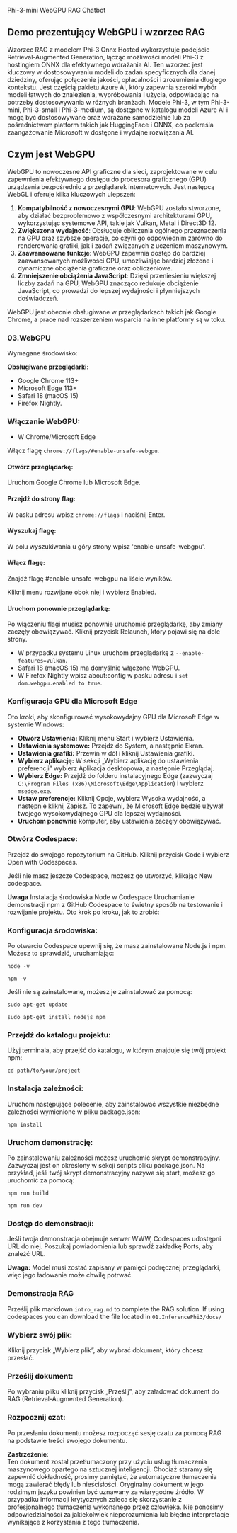 Phi-3-mini WebGPU RAG Chatbot

## Demo prezentujący WebGPU i wzorzec RAG
Wzorzec RAG z modelem Phi-3 Onnx Hosted wykorzystuje podejście Retrieval-Augmented Generation, łącząc możliwości modeli Phi-3 z hostingiem ONNX dla efektywnego wdrażania AI. Ten wzorzec jest kluczowy w dostosowywaniu modeli do zadań specyficznych dla danej dziedziny, oferując połączenie jakości, opłacalności i zrozumienia długiego kontekstu. Jest częścią pakietu Azure AI, który zapewnia szeroki wybór modeli łatwych do znalezienia, wypróbowania i użycia, odpowiadając na potrzeby dostosowywania w różnych branżach. Modele Phi-3, w tym Phi-3-mini, Phi-3-small i Phi-3-medium, są dostępne w katalogu modeli Azure AI i mogą być dostosowywane oraz wdrażane samodzielnie lub za pośrednictwem platform takich jak HuggingFace i ONNX, co podkreśla zaangażowanie Microsoft w dostępne i wydajne rozwiązania AI.

## Czym jest WebGPU
WebGPU to nowoczesne API graficzne dla sieci, zaprojektowane w celu zapewnienia efektywnego dostępu do procesora graficznego (GPU) urządzenia bezpośrednio z przeglądarek internetowych. Jest następcą WebGL i oferuje kilka kluczowych ulepszeń:

1. **Kompatybilność z nowoczesnymi GPU**: WebGPU zostało stworzone, aby działać bezproblemowo z współczesnymi architekturami GPU, wykorzystując systemowe API, takie jak Vulkan, Metal i Direct3D 12.
2. **Zwiększona wydajność**: Obsługuje obliczenia ogólnego przeznaczenia na GPU oraz szybsze operacje, co czyni go odpowiednim zarówno do renderowania grafiki, jak i zadań związanych z uczeniem maszynowym.
3. **Zaawansowane funkcje**: WebGPU zapewnia dostęp do bardziej zaawansowanych możliwości GPU, umożliwiając bardziej złożone i dynamiczne obciążenia graficzne oraz obliczeniowe.
4. **Zmniejszenie obciążenia JavaScript**: Dzięki przeniesieniu większej liczby zadań na GPU, WebGPU znacząco redukuje obciążenie JavaScript, co prowadzi do lepszej wydajności i płynniejszych doświadczeń.

WebGPU jest obecnie obsługiwane w przeglądarkach takich jak Google Chrome, a prace nad rozszerzeniem wsparcia na inne platformy są w toku.

### 03.WebGPU
Wymagane środowisko:

**Obsługiwane przeglądarki:** 
- Google Chrome 113+
- Microsoft Edge 113+
- Safari 18 (macOS 15)
- Firefox Nightly.

### Włączanie WebGPU:

- W Chrome/Microsoft Edge 

Włącz flagę `chrome://flags/#enable-unsafe-webgpu`.

#### Otwórz przeglądarkę:
Uruchom Google Chrome lub Microsoft Edge.

#### Przejdź do strony flag:
W pasku adresu wpisz `chrome://flags` i naciśnij Enter.

#### Wyszukaj flagę:
W polu wyszukiwania u góry strony wpisz 'enable-unsafe-webgpu'.

#### Włącz flagę:
Znajdź flagę #enable-unsafe-webgpu na liście wyników.

Kliknij menu rozwijane obok niej i wybierz Enabled.

#### Uruchom ponownie przeglądarkę:

Po włączeniu flagi musisz ponownie uruchomić przeglądarkę, aby zmiany zaczęły obowiązywać. Kliknij przycisk Relaunch, który pojawi się na dole strony.

- W przypadku systemu Linux uruchom przeglądarkę z `--enable-features=Vulkan`.
- Safari 18 (macOS 15) ma domyślnie włączone WebGPU.
- W Firefox Nightly wpisz about:config w pasku adresu i `set dom.webgpu.enabled to true`.

### Konfiguracja GPU dla Microsoft Edge 

Oto kroki, aby skonfigurować wysokowydajny GPU dla Microsoft Edge w systemie Windows:

- **Otwórz Ustawienia:** Kliknij menu Start i wybierz Ustawienia.
- **Ustawienia systemowe:** Przejdź do System, a następnie Ekran.
- **Ustawienia grafiki:** Przewiń w dół i kliknij Ustawienia grafiki.
- **Wybierz aplikację:** W sekcji „Wybierz aplikację do ustawienia preferencji” wybierz Aplikacja desktopowa, a następnie Przeglądaj.
- **Wybierz Edge:** Przejdź do folderu instalacyjnego Edge (zazwyczaj `C:\Program Files (x86)\Microsoft\Edge\Application`) i wybierz `msedge.exe`.
- **Ustaw preferencje:** Kliknij Opcje, wybierz Wysoka wydajność, a następnie kliknij Zapisz.
To zapewni, że Microsoft Edge będzie używał twojego wysokowydajnego GPU dla lepszej wydajności.
- **Uruchom ponownie** komputer, aby ustawienia zaczęły obowiązywać.

### Otwórz Codespace:
Przejdź do swojego repozytorium na GitHub.
Kliknij przycisk Code i wybierz Open with Codespaces.

Jeśli nie masz jeszcze Codespace, możesz go utworzyć, klikając New codespace.

**Uwaga** Instalacja środowiska Node w Codespace
Uruchamianie demonstracji npm z GitHub Codespace to świetny sposób na testowanie i rozwijanie projektu. Oto krok po kroku, jak to zrobić:

### Konfiguracja środowiska:
Po otwarciu Codespace upewnij się, że masz zainstalowane Node.js i npm. Możesz to sprawdzić, uruchamiając:
```
node -v
```
```
npm -v
```

Jeśli nie są zainstalowane, możesz je zainstalować za pomocą:
```
sudo apt-get update
```
```
sudo apt-get install nodejs npm
```

### Przejdź do katalogu projektu:
Użyj terminala, aby przejść do katalogu, w którym znajduje się twój projekt npm:
```
cd path/to/your/project
```

### Instalacja zależności:
Uruchom następujące polecenie, aby zainstalować wszystkie niezbędne zależności wymienione w pliku package.json:

```
npm install
```

### Uruchom demonstrację:
Po zainstalowaniu zależności możesz uruchomić skrypt demonstracyjny. Zazwyczaj jest on określony w sekcji scripts pliku package.json. Na przykład, jeśli twój skrypt demonstracyjny nazywa się start, możesz go uruchomić za pomocą:

```
npm run build
```
```
npm run dev
```

### Dostęp do demonstracji:
Jeśli twoja demonstracja obejmuje serwer WWW, Codespaces udostępni URL do niej. Poszukaj powiadomienia lub sprawdź zakładkę Ports, aby znaleźć URL.

**Uwaga:** Model musi zostać zapisany w pamięci podręcznej przeglądarki, więc jego ładowanie może chwilę potrwać.

### Demonstracja RAG
Prześlij plik markdown `intro_rag.md` to complete the RAG solution. If using codespaces you can download the file located in `01.InferencePhi3/docs/`

### Wybierz swój plik:
Kliknij przycisk „Wybierz plik”, aby wybrać dokument, który chcesz przesłać.

### Prześlij dokument:
Po wybraniu pliku kliknij przycisk „Prześlij”, aby załadować dokument do RAG (Retrieval-Augmented Generation).

### Rozpocznij czat:
Po przesłaniu dokumentu możesz rozpocząć sesję czatu za pomocą RAG na podstawie treści swojego dokumentu.

**Zastrzeżenie**:  
Ten dokument został przetłumaczony przy użyciu usług tłumaczenia maszynowego opartego na sztucznej inteligencji. Chociaż staramy się zapewnić dokładność, prosimy pamiętać, że automatyczne tłumaczenia mogą zawierać błędy lub nieścisłości. Oryginalny dokument w jego rodzimym języku powinien być uznawany za wiarygodne źródło. W przypadku informacji krytycznych zaleca się skorzystanie z profesjonalnego tłumaczenia wykonanego przez człowieka. Nie ponosimy odpowiedzialności za jakiekolwiek nieporozumienia lub błędne interpretacje wynikające z korzystania z tego tłumaczenia.